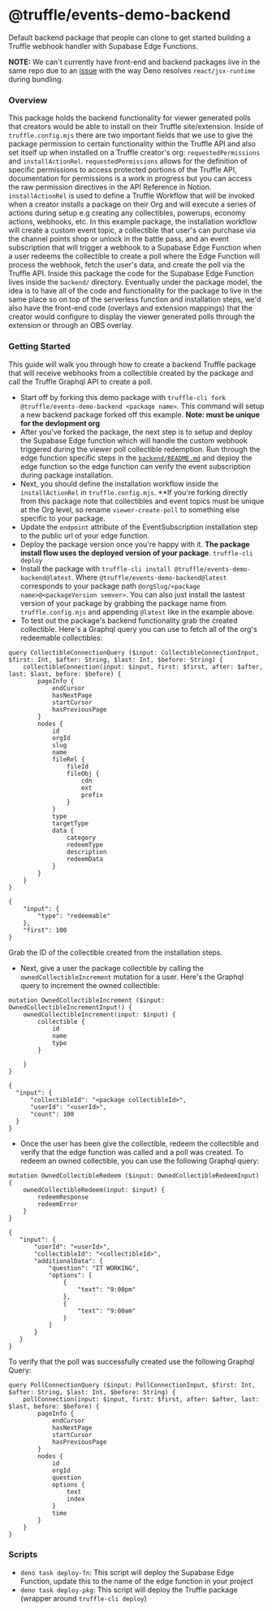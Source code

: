 # @truffle/events-demo-backend

Default backend package that people can clone to get started building a Truffle webhook handler with
Supabase Edge Functions.

**NOTE:** We can't currently have front-end and backend packages live in the same repo
due to an [issue](https://github.com/denoland/deno/issues/13389) with the way Deno resolves `react/jsx-runtime`
during bundling.

### Overview

This package holds the backend functionality for viewer generated polls that creators would be able to install on their Truffle site/extension. Inside of `truffle.config.mjs` there are two important fields that we use to give the package permission to certain functionality within the Truffle API and also set itself up when installed on a Truffle creator's org: `requestedPermissions` and `installActionRel`. `requestedPermissions` allows for the definition of specific permissions to access protected portions of the Truffle API, documentation for permissions is a work in progress but you can access the raw permission directives in the API Reference in Notion. `installActionRel` is used to define a Truffle Workflow that will be invoked when a creator installs a package on their Org and will execute a series of actions during setup e.g creating any collectibles, powerups, economy actions, webhooks, etc. In this example package, the installation workflow will create a custom event topic, a collectible that user's can purchase via the channel points shop or unlock in the battle pass, and an event subscription that will trigger a webhook to a Supabase Edge Function when a user redeems the collectible to create a poll where the Edge Function will process the webhook, fetch the user's data, and create the poll via the Truffle API. Inside this package the code for the Supabase Edge Function lives inside the `backend/` directory. Eventually under the package model, the idea is to have all of the code and functionality for the package to live in the same place so on top of the serverless function and installation steps, we'd also have the front-end code (overlays and extension mappings) that the creator would configure to display the viewer generated polls through the extension or through an OBS overlay.


### Getting Started

This guide will walk you through how to create a backend Truffle package that will receive webhooks from a collectible created by the package and call the Truffle Graphql API to create a poll.

* Start off by forking this demo package with `truffle-cli fork @truffle/events-demo-backend <package name>`. This command will setup a new backend package forked off this example. **Note: <package name> must be unique for the devlopment org**
* After you've forked the package, the next step is to setup and deploy the Supabase Edge function which will handle the custom webhook triggered during the viewer poll collectible redemption. Run through the edge function specific steps in the [`backend/README.md`](./backend/README.md) and deploy the edge function so the edge function can verify the event subscription during package installation.
* Next, you should define the installation workflow inside the `installActionRel` in `truffle.config.mjs`. **If you're forking directly from this package note that collectibles and event topics must be unique at the Org level, so rename `viewer-create-poll` to something else specific to your package.
* Update the `endpoint` attribute of the EventSubscription installation step to the public url of your edge function.
* Deploy the package version once you're happy with it. **The package install flow uses the deployed version of your package**. `truffle-cli deploy`
* Install the package with `truffle-cli install @truffle/events-demo-backend@latest`. Where `@truffle/events-demo-backend@latest` corresponds to your package path `@orgSlug/<package name>@<packageVersion semver>`. You can also just install the lastest version of your package by grabbing the package name from `truffle.config.mjs` and appending `@latest` like in the example above.
* To test out the package's backend functionality grab the created collectible. Here's a Graphql query you can use to fetch all of the org's redeemable collectibles:
```
query CollectibleConnectionQuery ($input: CollectibleConnectionInput, $first: Int, $after: String, $last: Int, $before: String) {
    collectibleConnection(input: $input, first: $first, after: $after, last: $last, before: $before) {
        pageInfo {
            endCursor
            hasNextPage
            startCursor
            hasPreviousPage
        }
        nodes {
            id
            orgId
            slug
            name
            fileRel {
                fileId
                fileObj {
                    cdn
                    ext
                    prefix
                }
            }
            type
            targetType
            data {
                category
                redeemType
                description
                redeemData
            }
        }
    }
}
```
```
{
    "input": {
        "type": "redeemable"
    },
    "first": 100
}
```

Grab the ID of the collectible created from the installation steps.

* Next, give a user the package collectible by calling the `ownedCollectibleIncrement` mutation for a user. Here's the Graphql query to increment the owned collectible:
```
mutation OwnedCollectibleIncrement ($input: OwnedCollectibleIncrementInput!) {
    ownedCollectibleIncrement(input: $input) {
        collectible {
            id
            name
            type
        }

    }
}
```
```
{
  "input": {
      "collectibleId": "<package collectibleId>",
      "userId": "<userId>",
      "count": 100
  }
}
```
* Once the user has been give the collectible, redeem the collectible and verify that the edge function was called and a poll was created. To redeem an owned collectible, you can use the following Graphql query:
```
mutation OwnedCollectibleRedeem ($input: OwnedCollectibleRedeemInput) {
    ownedCollectibleRedeem(input: $input) {
        redeemResponse
        redeemError
    }
}
```
```
{
   "input": {
       "userId": "<userId>",
       "collectibleId": "<collectibleId>",
       "additionalData": {
           "question": "IT WORKING",
           "options": [
               {
                   "text": "9:00pm"
               },
               {
                   "text": "9:00am"
               }
           ]
       }
   }
}
```
To verify that the poll was successfully created use the following Graphql Query:
```
query PollConnectionQuery ($input: PollConnectionInput, $first: Int, $after: String, $last: Int, $before: String) {
    pollConnection(input: $input, first: $first, after: $after, last: $last, before: $before) {
        pageInfo {
            endCursor
            hasNextPage
            startCursor
            hasPreviousPage
        }
        nodes {
            id
            orgId
            question
            options {
                text
                index
            }
            time
        }
    }
}
```

### Scripts
* `deno task deploy-fn`: This script will deploy the Supabase Edge Function, update this to the name of the edge function in your project
* `deno task deploy-pkg`: This script will deploy the Truffle package (wrapper around `truffle-cli deploy`)